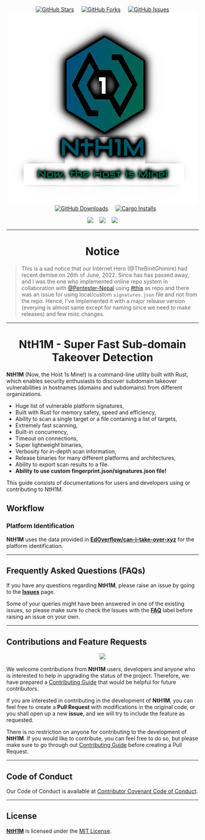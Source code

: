 <!-- NtH1M | Now, the Host is Mine! - Super Fast Sub-domain Takeover Detection! -->

<p align="center">
        <a href="https://github.com/c4p-n1ck/NtH1M/stargazers" target="_blank"><img alt="GitHub Stars" src="https://img.shields.io/github/stars/c4p-n1ck/NtH1M?style=for-the-badge" /></a>
        &nbsp;&nbsp;&nbsp;
        <a href="https://github.com/c4p-n1ck/NtH1M/network/members" target="_blank"><img alt="GitHub Forks" src="https://img.shields.io/github/forks/c4p-n1ck/NtH1M?style=for-the-badge" /></a>
        &nbsp;&nbsp;&nbsp;
        <a href="https://github.com/c4p-n1ck/NtH1M/issues" target="_blank"><img alt="GitHub Issues" src="https://img.shields.io/github/issues/c4p-n1ck/NtH1M?style=for-the-badge" /></a>
        <br />
        <img src="https://raw.githubusercontent.com/c4p-n1ck/NtH1M/master/images/header.png" alt="Now, the Host is Mine! - Super Fast Sub-domain Takeover Detection" title="NtH1M | Now, the Host is Mine!">
        <br />
        &nbsp;&nbsp;&nbsp;
        <a href="https://github.com/c4p-n1ck/NtH1M/releases" target="_blank"><img alt="GitHub Downloads" src="https://img.shields.io/github/downloads/c4p-n1ck/NtH1M/total.svg?style=for-the-badge&label=GitHub+Downloads" /></a>
        &nbsp;&nbsp;&nbsp;
        <a href="https://crates.io/crates/NtH1M" target="_blank"><img alt="Cargo Installs" src="https://img.shields.io/crates/d/NtH1M?style=for-the-badge&label=Cargo+Installs" /></a>
</p>


<p align="center">
    <a href="https://github.com/c4p-n1ck/NtH1M/releases/tag/latest" target="_blank"><img src="https://img.shields.io/badge/latest-0.2.4-blue?style=for-the-badge&label=Latest+Release" height="36" /></a>
    &nbsp;&nbsp;
    <a href="https://www.rust-lang.org/" target="_blank"><img src="https://forthebadge.com/images/badges/made-with-rust.svg" height="36" /></a>
    &nbsp;&nbsp;
    <a href="https://whoisbinit.me/NtHiM/" target="_blank"><img src="https://img.shields.io/badge/documentation-blue?style=for-the-badge&label=Read&logo=docsdotrs&labelColor=c21919&color=bd1799" height="36" /></a>
</p>


***


<h1 align="center">Notice</h1>

> This is a sad notice that our Internet Hero (@TheBinitGhimire) had recent demise on 26th of June, 2022. Since has has passed away, and I was the one who implemented online repo system in collaboration with [@Pentester-Nepal](https://github.com/Pentester-Nepal) using [#this](https://git.io/signatures_json) as repo and there was an issue for using local/custom `signatures.json` file and not from the repo. Hence, I've implemented it with a major release version (everying is almost same except for naming since we need to make releases) and few misc changes.


***


<h1 align="center"> NtH1M - Super Fast Sub-domain Takeover Detection </h1>

**NtH1M** (Now, the Host 1s Mine!) is a command-line utility built with Rust, which enables security enthusiasts to discover subdomain takeover vulnerabilities in hostnames (domains and subdomains) from different organizations.

- Huge list of vulnerable platform signatures,
- Built with Rust for memory safety, speed and efficiency,
- Ability to scan a single target or a file containing a list of targets,
- Extremely fast scanning,
- Built-in concurrency,
- Timeout on connections,
- Super lightweight binaries,
- Verbosity for in-depth scan information,
- Release binaries for many different platforms and architectures,
- Ability to export scan results to a file.
- **Ability to use custom fingerprint.json/signatures.json file!**

This guide consists of documentations for users and developers using or contributing to NtH1M.

## Workflow

### Platform Identification
**NtH1M** uses the data provided in **[EdOverflow/can-i-take-over-xyz](https://github.com/EdOverflow/can-i-take-over-xyz)** for the platform identification.

***

## Frequently Asked Questions (FAQs)
If you have any questions regarding **NtH1M**, please raise an issue by going to the **[Issues](https://github.com/c4p-n1ck/NtH1M/issues)** page.

Some of your queries might have been answered in one of the existing issues, so please make sure to check the Issues with the **[FAQ](https://github.com/c4p-n1ck/NtH1M/issues?q=is%3Aissue+label%3AFAQ)** label before raising an issue on your own.

***

## Contributions and Feature Requests
<p align="center">
    <a href="https://github.com/c4p-n1ck/NtH1M/pulls"><img src="https://img.shields.io/badge/Pull%20Requests-welcome-brightgreen.svg?style=for-the-badge" /></a>
</p>


We welcome contributions from **NtH1M** users, developers and anyone who is interested to help in upgrading the status of the project. Therefore, we have prepared a [Contributing Guide](.github/CONTRIBUTING.md) that would be helpful for future contributors.

If you are interested in contributing in the development of **NtH1M**, you can feel free to create a **Pull Request** with modifications in the original code, or you shall open up a new **issue**, and we will try to include the feature as requested.

There is no restriction on anyone for contributing to the development of **NtH1M**. If you would like to contribute, you can feel free to do so, but please make sure to go through out [Contributing Guide](.github/CONTRIBUTING.md) before creating a Pull Request.

***

## Code of Conduct

Our Code of Conduct is available at [Contributor Covenant Code of Conduct](.github/CODE_OF_CONDUCT.md).

***

## License

[**NtH1M**](https://github.com/c4p-n1ck/NtH1M) is licensed under the [MIT License](https://github.com/c4p-n1ck/NtH1M/blob/main/LICENSE).
